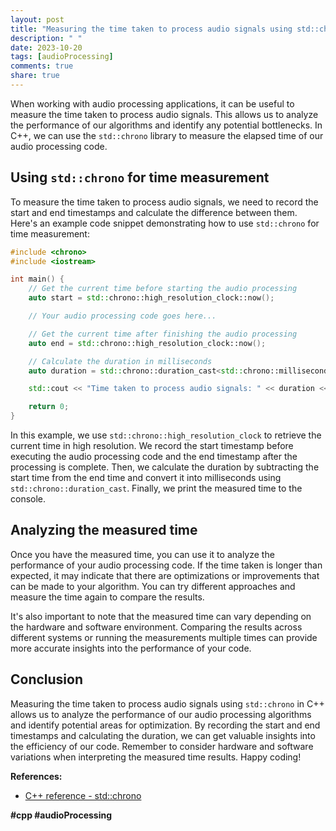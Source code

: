 ```yaml
---
layout: post
title: "Measuring the time taken to process audio signals using std::chrono"
description: " "
date: 2023-10-20
tags: [audioProcessing]
comments: true
share: true
---
```


When working with audio processing applications, it can be useful to measure the time taken to process audio signals. This allows us to analyze the performance of our algorithms and identify any potential bottlenecks. In C++, we can use the `std::chrono` library to measure the elapsed time of our audio processing code.

## Using `std::chrono` for time measurement

To measure the time taken to process audio signals, we need to record the start and end timestamps and calculate the difference between them. Here's an example code snippet demonstrating how to use `std::chrono` for time measurement:

```cpp
#include <chrono>
#include <iostream>

int main() {
    // Get the current time before starting the audio processing
    auto start = std::chrono::high_resolution_clock::now();

    // Your audio processing code goes here...

    // Get the current time after finishing the audio processing
    auto end = std::chrono::high_resolution_clock::now();

    // Calculate the duration in milliseconds
    auto duration = std::chrono::duration_cast<std::chrono::milliseconds>(end - start).count();

    std::cout << "Time taken to process audio signals: " << duration << " milliseconds" << std::endl;

    return 0;
}
```

In this example, we use `std::chrono::high_resolution_clock` to retrieve the current time in high resolution. We record the start timestamp before executing the audio processing code and the end timestamp after the processing is complete. Then, we calculate the duration by subtracting the start time from the end time and convert it into milliseconds using `std::chrono::duration_cast`. Finally, we print the measured time to the console.

## Analyzing the measured time

Once you have the measured time, you can use it to analyze the performance of your audio processing code. If the time taken is longer than expected, it may indicate that there are optimizations or improvements that can be made to your algorithm. You can try different approaches and measure the time again to compare the results.

It's also important to note that the measured time can vary depending on the hardware and software environment. Comparing the results across different systems or running the measurements multiple times can provide more accurate insights into the performance of your code.

## Conclusion

Measuring the time taken to process audio signals using `std::chrono` in C++ allows us to analyze the performance of our audio processing algorithms and identify potential areas for optimization. By recording the start and end timestamps and calculating the duration, we can get valuable insights into the efficiency of our code. Remember to consider hardware and software variations when interpreting the measured time results. Happy coding!

**References:**
- [C++ reference - std::chrono](https://en.cppreference.com/w/cpp/header/chrono)

**#cpp #audioProcessing**